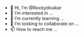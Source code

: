 - 👋 Hi, I’m @Rockydivakar
- 👀 I’m interested in ...
- 🌱 I’m currently learning ...
- 💞️ I’m looking to collaborate on ...
- 📫 How to reach me ...

<!---
Rockydivakar/Rockydivakar is a ✨ special ✨ repository because its `README.md` (this file) appears on your GitHub profile.
You can click the Preview link to take a look at your changes.
--->
